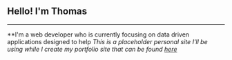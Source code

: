 ## Hello! I'm Thomas
---
**I'm a web developer who is currently focusing on data driven applications designed to help 
_This is a placeholder personal site I'll be using while I create my portfolio site that can be found [here](https://github.com/thomaslawton91/portfolio)_
